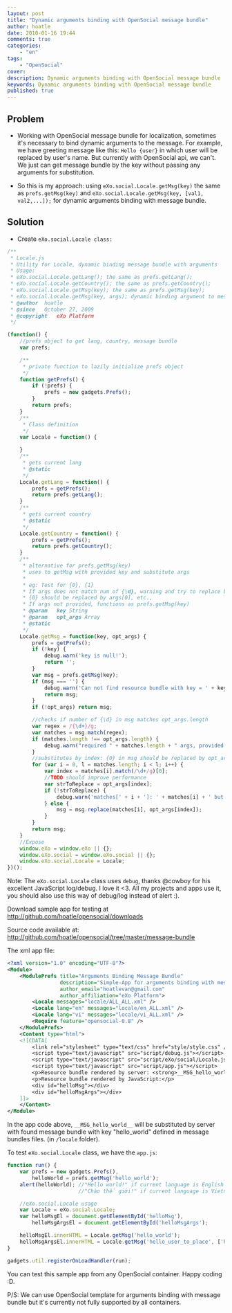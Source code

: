 ```yaml
---
layout: post
title: "Dynamic arguments binding with OpenSocial message bundle"
author: hoatle
date: 2010-01-16 19:44
comments: true
categories:
    - "en"
tags:
    - "OpenSocial"
cover:
description: Dynamic arguments binding with OpenSocial message bundle
keywords: Dynamic arguments binding with OpenSocial message bundle
published: true
---
```


Problem
-------

- Working with OpenSocial message bundle for localization, sometimes it's necessary to bind dynamic
arguments to the message. For example, we have greeting message like this: `Hello {user}` in which
user will be replaced by user's name. But currently with OpenSocial api, we can't. We just can get
message bundle by the key without passing any arguments for substitution.

- So this is my approach: using `eXo.social.Locale.getMsg(key)` the same as `prefs.getMsg(key)` and
`eXo.social.Locale.getMsg(key, [val1, val2,...]);` for dynamic arguments binding with message bundle.

<!-- more -->

Solution
--------

- Create `eXo.social.Locale class:`

```javascript
/**
 * Locale.js
 * Utility for Locale, dynamic binding message bundle with arguments
 * Usage:
 * eXo.social.Locale.getLang(); the same as prefs.getLang();
 * eXo.social.Locale.getCountry(); the same as prefs.getCountry();
 * eXo.social.Locale.getMsg(key); the same as prefs.getMsg(key);
 * eXo.social.Locale.getMsg(key, args); dynamic binding argument to message bundle
 * @author  hoatle
 * @since   October 27, 2009
 * @copyright   eXo Platform
 */

(function() {
    //prefs object to get lang, country, message bundle
    var prefs;

    /**
     * private function to lazily initialize prefs object
     */
    function getPrefs() {
        if (!prefs) {
            prefs = new gadgets.Prefs();
        }
        return prefs;
    }
    /**
     * Class definition
     */
    var Locale = function() {

    }
    /**
     * gets current lang
     * @static
     */
    Locale.getLang = function() {
        prefs = getPrefs();
        return prefs.getLang();
    }
    /**
     * gets current country
     * @static
     */
    Locale.getCountry = function() {
        prefs = getPrefs();
        return prefs.getCountry();
    }
    /**
     * alternative for prefs.getMsg(key)
     * uses to getMsg with provided key and substitute args
     *
     * eg: Test for {0}, {1}
     * If args does not match num of {\d}, warning and try to replace by corresponding index.
     * {0} should be replaced by args[0], etc.,
     * If args not provided, functions as prefs.getMsg(key)
     * @param   key String
     * @param   opt_args Array
     * @static
     */
    Locale.getMsg = function(key, opt_args) {
        prefs = getPrefs();
        if (!key) {
            debug.warn('key is null!');
            return '';
        }
        var msg = prefs.getMsg(key);
        if (msg === '') {
            debug.warn('Can not find resource bundle with key = ' + key);
            return msg;
        }
        if (!opt_args) return msg;

        //checks if number of {\d} in msg matches opt_args.length
        var regex = /{\d+}/g;
        var matches = msg.match(regex);
        if (matches.length !== opt_args.length) {
            debug.warn("required " + matches.length + " args, provided: " + opt_args.length);
        }
        //substitutes by index: {0} in msg should be replaced by opt_args[0] and so on
        for (var i = 0, l = matches.length; i < l; i++) {
            var index = matches[i].match(/\d+/g)[0];
            //TODO should improve performance
            var strToReplace = opt_args[index];
            if (!strToReplace) {
                debug.warn('matches[' + i + ']: ' + matches[i] + ' but no opt_args[' + index + ']');
            } else {
                msg = msg.replace(matches[i], opt_args[index]);
            }
        }
        return msg;
    }
    //Expose
    window.eXo = window.eXo || {};
    window.eXo.social = window.eXo.social || {};
    window.eXo.social.Locale = Locale;
})();
```

Note: The `eXo.social.Locale` class uses `debug`, thanks @cowboy for his excellent JavaScript
log/debug. I love it <3. All my projects and apps use it, you should also use this way of debug/log
instead of alert :).

Download sample app for testing at http://github.com/hoatle/opensocial/downloads

Source code available at: http://github.com/hoatle/opensocial/tree/master/message-bundle

The xml app file:

```xml
<?xml version="1.0" encoding="UTF-8"?>
<Module>
    <ModulePrefs title="Arguments Binding Message Bundle"
                 description="Simple-App for arguments binding with message bundle"
                 author_email="hoatlevan@gmail.com"
                 author_affiliation="eXo Platform">
        <Locale messages="locale/ALL_ALL.xml" />
        <Locale lang="en" messages="locale/en_ALL.xml" />
        <Locale lang="vi" messages="locale/vi_ALL.xml" />
        <Require feature="opensocial-0.8" />
    </ModulePrefs>
    <Content type="html">
    <![CDATA[
        <link rel="stylesheet" type="text/css" href="style/style.css" />
        <script type="text/javascript" src="script/debug.js"></script>
        <script type="text/javascript" src="script/eXo/social/Locale.js"></script>
        <script type="text/javascript" src="script/app.js"></script>
        <p>Resource bundle rendered by server: <strong>__MSG_hello_world__</strong></p>
        <p>Resource bundle rendered by JavaScript:</p>
        <div id="helloMsg"></div>
        <div id="helloMsgArgs"></div>
    ]]>
    </Content>
</Module>
```

In the app code above, `__MSG_hello_world__` will be substituted by server with found message bundle
with key "hello_world" defined in message bundles files. (in `/locale` folder).

To test `eXo.social.Locale` class, we have the `app.js`:

```javascript
function run() {
    var prefs = new gadgets.Prefs(),
        helloWorld = prefs.getMsg('hello_world');
    alert(helloWorld); //"Hello world!" if current language is English
                       //"Chào thế giới!" if current language is Vietnamese

    //eXo.social.Locale usage
    var Locale = eXo.social.Locale;
    var helloMsgEl = document.getElementById('helloMsg'),
        helloMsgArgsEl = document.getElementById('helloMsgArgs');

    helloMsgEl.innerHTML = Locale.getMsg('hello_world');
    helloMsgArgsEl.innerHTML = Locale.getMsg('hello_user_to_place', ['hoatle', 'Vietnam']);
}

gadgets.util.registerOnLoadHandler(run);
```

You can test this sample app from any OpenSocial container. Happy coding :D.

P/S: We can use OpenSocial template for arguments binding with message bundle but it's currently
not fully supported by all containers.
